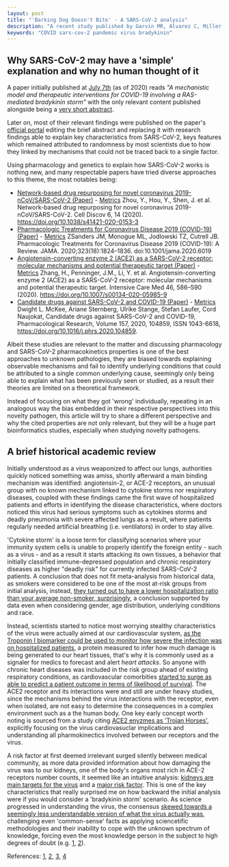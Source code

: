 ```yaml
---
layout: post
title: "'Barking Dog Doesn't Bite' - A SARS-CoV-2 analysis"
description: "A recent study published by Garvin MR, Alvarez C, Miller JI, et al. highlights why we were not able to identify COVID-19 main characteristics"
keywords: "COVID sars-cov-2 pandemic virus bradykinin"
---
```


## Why SARS-CoV-2 may have a 'simple' explanation and why  no human thought of it

A paper initially published at
[July 7th](https://web.archive.org/web/*/https://elifesciences.org/articles/59177)
(as of 2020) reads *"A mechanistic model and therapeutic interventions for
COVID-19 involving a RAS-mediated bradykinin storm"* with the only relevant
content published alongside being a
[very short abstract](https://web.archive.org/web/20200709051108/https://elifesciences.org/articles/59177).

Later on, most of their relevant findings were published on the paper's [official portal](https://elifesciences.org/articles/59177) editing the brief abstract and replacing it with research findings able to explain key characteristics from SARS-CoV-2, keys features which remained attributed to randomness by most scientists due to how they linked by mechanisms that could not be traced back to a single factor.

Using pharmacology and genetics to explain how SARS-CoV-2 works is nothing new, and many respectable papers have tried diverse approaches to this theme, the most notables being:

- [Network-based drug repurposing for novel coronavirus 2019-nCoV/SARS-CoV-2 (Paper)](https://www.nature.com/articles/s41421-020-0153-3) - [Metrics](https://plu.mx/plum/a/?doi=10.1038/s41421-020-0153-3)  Zhou, Y., Hou, Y., Shen, J. et al. Network-based drug repurposing for novel coronavirus 2019-nCoV/SARS-CoV-2. Cell Discov 6, 14 (2020). https://doi.org/10.1038/s41421-020-0153-3 
- [Pharmacologic Treatments for Coronavirus Disease 2019 (COVID-19)
(Paper)](https://www.nature.com/articles/s41421-020-0153-3) - [Metrics](https://plu.mx/plum/a/?doi=10.1001/jama.2020.6019) ZSanders JM, Monogue ML, Jodlowski TZ, Cutrell JB. Pharmacologic Treatments for Coronavirus Disease 2019 (COVID-19): A Review. JAMA. 2020;323(18):1824–1836. doi:10.1001/jama.2020.6019 
- [Angiotensin-converting enzyme 2 (ACE2) as a SARS-CoV-2 receptor: molecular mechanisms and potential therapeutic target
(Paper)](https://link.springer.com/article/10.1007/s00134-020-05985-9?fbclid=IwAR05sZuejQgHy6X0PCK2bPBMYaTm3jtnMltRNjaGRnwh-FVtz-QLNcQowfk) - [Metrics](https://plu.mx/plum/a/?doi=10.1007/s00134-020-05985-9) Zhang, H., Penninger, J.M., Li, Y. et al. Angiotensin-converting enzyme 2 (ACE2) as a SARS-CoV-2 receptor: molecular mechanisms and potential therapeutic target. Intensive Care Med 46, 586–590 (2020). https://doi.org/10.1007/s00134-020-05985-9 
- [Candidate drugs against SARS-CoV-2 and COVID-19
(Paper)](https://www.sciencedirect.com/science/article/pii/S1043661820311671) - [Metrics](https://plu.mx/plum/a/?doi=10.1001/jama.2020.6019) Dwight L. McKee, Ariane Sternberg, Ulrike Stange, Stefan Laufer, Cord Naujokat, Candidate drugs against SARS-CoV-2 and COVID-19, Pharmacological Research, Volume 157, 2020, 104859, ISSN 1043-6618, https://doi.org/10.1016/j.phrs.2020.104859.

 Albeit these studies are relevant to the matter and discussing pharmacology and SARS-CoV-2 pharmacokinetics properties is one of the best approaches to unknown pathologies, they are biased towards explaining observable mechanisms and fail to identify underlying conditions that could be attributed to a single common underlying cause, seemingly only being able to explain what has been previously seen or studied, as a result their theories are limited on a theoretical framework.

 Instead of focusing on what they got 'wrong' individually, repeating in an analogous way the bias embedded in their respective perspectives into this novelty pathogen, this article will try to share a different perspective and why the cited properties are not only relevant, but they will be a huge part bioinformatics studies, especially when studying novelty pathogens.

## A brief historical academic review

Initially understood as a virus weaponized to affect our lungs, authorities quickly noticed something was amiss, shortly afterward a main binding mechanism was identified: angiotensin-2, or ACE-2 receptors, an unusual group with no known mechanism linked to cytokine storms nor respiratory diseases, coupled with these findings came the first wave of hospitalized patients and efforts in identifying the disease characteristics, where doctors noticed this virus
had serious symptoms such as cytokines storms and deadly pneumonia with severe affected lungs as a result, where patients regularly needed artificial breathing (i.e. ventilators) in order to stay alive. 

'Cytokine storm' is a loose term for classifying scenarios where your immunity system cells is unable to properly identify the foreign entity - such as a virus - and as a result it starts attacking its own tissues, 
a behavior that initially classified immune-depressed population and chronic respiratory diseases as higher "deadly risk" for currently infected SARS-CoV-2 patients. 
A conclusion that does not fit meta-analysis from historical data, as smokers were considered to be one of the most at-risk groups from initial analysis, instead, [they turned out 
to have a lower hospitalization ratio than your average non-smoker, surprisingly](https://journals.sagepub.com/doi/full/10.1177/2040622320935765), a conclusion supported by data even when considering gender, age distribution, underlying 
 conditions and race.

Instead, scientists started to notice most worrying stealthy characteristics of the virus were actually aimed
at our cardiovascular system, [as the Troponin I biomarker could be used to monitor how severe the infection was on hospitalized
patients](https://www.nature.com/articles/s41569-020-0360-5?fbclid=IwAR3TjvxiEtYQqNkpsPuEuuef94Gp2m4a89YFxubY2pw2FtOxsSpxGZ18TmI), a protein
measured to infer how much damage is being generated to our heart tissues, that's why it is commonly used as a signaler for medics to forecast and alert *heart attacks*.
So anyone with chronic heart diseases was included in the risk group ahead of existing respiratory conditions, as cardiovascular comorbities [started to surge as able to predict
a patient outcome in terms of likelihood of survival](https://journals.physiology.org/doi/full/10.1152/ajpheart.00215.2020). 
The ACE2 receptor and its interactions were and still are under heavy studies, since the mechanisms behind the virus interactions with the receptor, even when isolated, are not easy to determine the consequences in a complex environment such as a the human body. One key early concept worth noting is sourced from a study citing [ACE2 enyzmes as 'Trojan Horses'](https://journals.physiology.org/doi/full/10.1152/ajpheart.00215.2020), explicitly focusing on the virus cardiovasuclar implications and understanding all pharmokinectics involved between our receptors and the virus.

A risk factor at first deemed irrelevant surged silently between medical community, as more data provided information about how damaging the virus was to our kidneys, one of the body's
organs most rich in ACE-2 receptors number counts, it seemed like an intuitive analysis: [kidneys are main targets for the virus](https://www.medrxiv.org/content/medrxiv/early/2020/04/10/2020.03.04.20031120.full.pdf) and a [major risk factor](https://www.nejm.org/doi/full/10.1056/NEJMc2011400).
 This is one of the key characteristics that really surprised me on how backward the initial analysis were if you would consider a 'bradykinin storm' scenario. 
 As science progressed in understanding the virus, the consensus [skewed towards a seemingly less understandable version of what the virus actually was](https://www.scielo.br/scielo.php?script=sci_arttext&pid=S0066-782X2020000900149&lng=en&nrm=iso&tlng=en), challenging even 'common-sense' facts as applying sciencetific methodologies and their inability to cope with the unknown spectrum of knowledge, forcing even the most knowledge person in the subject to high degrees of doubt (e.g. [1](https://www.nytimes.com/2020/04/07/science/coronavirus-uncertainty-scientific-trust.html), [2](https://www.scientificamerican.com/article/living-with-scientific-uncertainty/)).



 References: [1](https://elifesciences.org/articles/59177), [2](https://www.the-scientist.com/news-opinion/is-a-bradykinin-storm-brewing-in-covid-19--67876), [3](https://www.thehindu.com/sci-tech/health/is-covid-19-setting-off-a-bradykinin-storm-in-the-body/article32531836.ece), [4](https://link.springer.com/content/pdf/10.1186/s13054-020-02872-z.pdf)